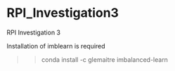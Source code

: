 # RPI_Investigation3
RPI Investigation 3

Installation of imblearn is required

>>conda install -c glemaitre imbalanced-learn
